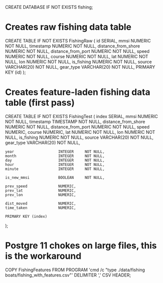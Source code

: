 CREATE DATABASE IF NOT EXISTS fishing;

# Creates raw fishing data table

CREATE TABLE IF NOT EXISTS FishingRaw (
    id                      SERIAL,
    mmsi                    NUMERIC     NOT NULL,
    timestamp               NUMERIC     NOT NULL,
    distance_from_shore     NUMERIC     NOT NULL,
    distance_from_port      NUMERIC     NOT NULL,
    speed                   NUMERIC     NOT NULL,
    course                  NUMERIC     NOT NULL,
    lat                     NUMERIC     NOT NULL,
    lon                     NUMERIC     NOT NULL,
    is_fishing              NUMERIC     NOT NULL,
    source                  VARCHAR(20) NOT NULL,
    gear_type               VARCHAR(20) NOT NULL,
    PRIMARY KEY (id)
);

# Creates feature-laden fishing data table (first pass)

CREATE TABLE IF NOT EXISTS FishingTest (
    index                   SERIAL,
    mmsi                    NUMERIC     NOT NULL,
    timestamp               TIMESTAMP   NOT NULL,
    distance_from_shore     NUMERIC     NOT NULL,
    distance_from_port      NUMERIC     NOT NULL,
    speed                   NUMERIC,
    course                  NUMERIC,
    lat                     NUMERIC     NOT NULL,
    lon                     NUMERIC     NOT NULL,
    is_fishing              NUMERIC     NOT NULL,
    source                  VARCHAR(20) NOT NULL,
    gear_type               VARCHAR(20) NOT NULL,

    year                    INTEGER     NOT NULL,
    month                   INTEGER     NOT NULL,
    day                     INTEGER     NOT NULL,
    hour                    INTEGER     NOT NULL,
    minute                  INTEGER     NOT NULL,

    is_new_mmsi             BOOLEAN     NOT NULL,

    prev_speed              NUMERIC,
    prev_lat                NUMERIC,
    prev_lon                NUMERIC,

    dist_moved              NUMERIC,
    time_taken              NUMERIC,

    PRIMARY KEY (index)
);

# Postgre 11 chokes on large files, this is the workaround

COPY FishingFeatures FROM PROGRAM 'cmd /c "type ./data/fishing boats/fishing_with_features.csv"' DELIMITER ',' CSV HEADER;